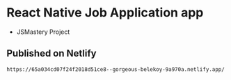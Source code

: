 # React Native Job Application app
- JSMastery Project

## Published on Netlify

```sh
https://65a034cd07f24f2018d51ce8--gorgeous-belekoy-9a970a.netlify.app/
```
